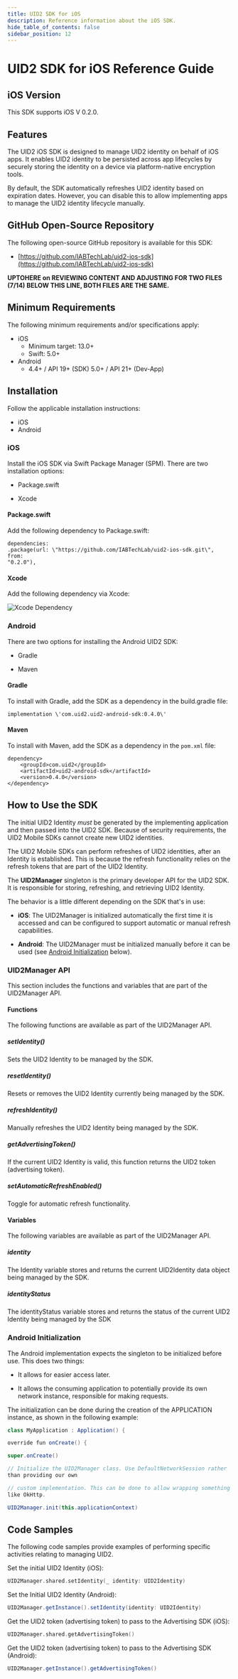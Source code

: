 ```yaml
---
title: UID2 SDK for iOS
description: Reference information about the iOS SDK.
hide_table_of_contents: false
sidebar_position: 12
---
```


# UID2 SDK for iOS Reference Guide

## iOS Version

<!-- As of 2023-07-15 -->

This SDK supports iOS V 0.2.0.

## Features

The UID2 iOS SDK is designed to manage UID2 identity on behalf of iOS apps. It enables UID2 identity to be persisted across app lifecycles by securely storing the identity on a device via platform-native encryption tools.

By default, the SDK automatically refreshes UID2 identity based on expiration dates. However, you can disable this to allow implementing apps to manage the UID2 identity lifecycle manually.

## GitHub Open-Source Repository

The following open-source GitHub repository is available for this SDK:

- [https://github.com/IABTechLab/uid2-ios-sdk](https://github.com/IABTechLab/uid2-ios-sdk)

**UPTOHERE on REVIEWING CONTENT AND ADJUSTING FOR TWO FILES (7/14) BELOW THIS LINE, BOTH FILES ARE THE SAME.**

## Minimum Requirements

The following minimum requirements and/or specifications apply:

- iOS
  - Minimum target: 13.0+
  - Swift: 5.0+
- Android
  - 4.4+ / API 19+ (SDK) 5.0+ / API 21+ (Dev-App) 

## Installation

Follow the applicable installation instructions:

- iOS
- Android

### iOS

Install the iOS SDK via Swift Package Manager (SPM). There are two
installation options:

-   Package.swift

-   Xcode

#### Package.swift

Add the following dependency to Package.swift:

```
dependencies: 
.package(url: \"https://github.com/IABTechLab/uid2-ios-sdk.git\", from:
"0.2.0"),
```

#### Xcode

Add the following dependency via Xcode:

![Xcode Dependency](images/xcode-uid2-ios-sdk.png)

### Android

There are two options for installing the Android UID2 SDK:

-   Gradle

-   Maven

#### Gradle

To install with Gradle, add the SDK as a dependency in the build.gradle
file:

```
implementation \'com.uid2.uid2-android-sdk:0.4.0\'
```

#### Maven 

To install with Maven, add the SDK as a dependency in the `pom.xml` file:

```
dependency> 
    <groupId>com.uid2</groupId> 
    <artifactId>uid2-android-sdk</artifactId> 
    <version>0.4.0</version> 
</dependency> 
```

## How to Use the SDK

The initial UID2 Identity *must* be generated by the implementing application and then passed into the UID2 SDK. Because of security requirements, the UID2 Mobile SDKs cannot create new UID2 identities.

The UID2 Mobile SDKs can perform refreshes of UID2 identities, after an Identity is established. This is because the refresh functionality relies on the refresh tokens that are part of the UID2 Identity.

The **UID2Manager** singleton is the primary developer API for the UID2 SDK. It is responsible for storing, refreshing, and retrieving UID2 Identity.

The behavior is a little different depending on the SDK that's in use:

-   **iOS**: The UID2Manager is initialized automatically the first time it is accessed and can be configured to support automatic or manual refresh capabilities.

-   **Android**: The UID2Manager must be initialized manually before it can be used (see [Android Initialization](#android-initialization) below).

### UID2Manager API

This section includes the functions and variables that are part of the UID2Manager API.

#### Functions

The following functions are available as part of the UID2Manager API.

##### setIdentity()

Sets the UID2 Identity to be managed by the SDK.

##### resetIdentity()

Resets or removes the UID2 Identity currently being managed by the SDK.

##### refreshIdentity()

Manually refreshes the UID2 Identity being managed by the SDK.

##### getAdvertisingToken()

If the current UID2 Identity is valid, this function returns the UID2 token (advertising token).

##### setAutomaticRefreshEnabled()

Toggle for automatic refresh functionality.

#### Variables

The following variables are available as part of the UID2Manager API.

##### identity

The Identity variable stores and returns the current UID2Identity data object being managed by the SDK.

##### identityStatus

The identityStatus variable stores and returns the status of the current UID2 Identity being managed by the SDK

### Android Initialization

The Android implementation expects the singleton to be initialized before use. This does two things:

-   It allows for easier access later.

-   It allows the consuming application to potentially provide its own network instance, responsible for making requests.

The initialization can be done during the creation of the APPLICATION instance, as shown in the following example:

```java
class MyApplication : Application() {

override fun onCreate() {

super.onCreate()

// Initialize the UID2Manager class. Use DefaultNetworkSession rather
than providing our own

// custom implementation. This can be done to allow wrapping something
like OkHttp.

UID2Manager.init(this.applicationContext)
```

## Code Samples

The following code samples provide examples of performing specific activities relating to managing UID2.

Set the initial UID2 Identity (iOS):

```swift
UID2Manager.shared.setIdentity(_ identity: UID2Identity)
```

Set the Initial UID2 Identity (Android):

```java
UID2Manager.getInstance().setIdentity(identity: UID2Identity)
```

Get the UID2 token (advertising token) to pass to the Advertising SDK (iOS):

```swift
UID2Manager.shared.getAdvertisingToken()
```

Get the UID2 token (advertising token) to pass to the Advertising SDK (Android):

```java
UID2Manager.getInstance().getAdvertisingToken()
```